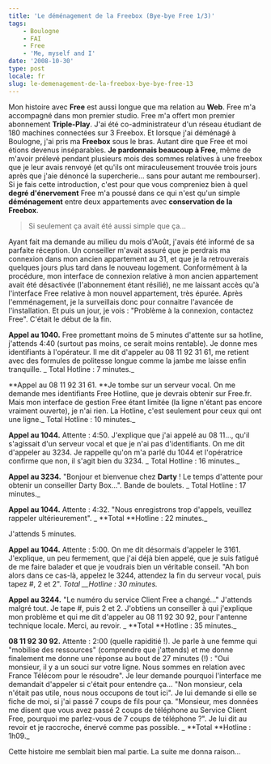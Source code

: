 ```yaml
---
title: 'Le déménagement de la Freebox (Bye-bye Free 1/3)'
tags:
    - Boulogne
    - FAI
    - Free
    - 'Me, myself and I'
date: '2008-10-30'
type: post
locale: fr
slug: le-demenagement-de-la-freebox-bye-bye-free-13
---
```


Mon histoire avec **Free** est aussi longue que ma relation au **Web**. Free m'a accompagné dans mon premier studio. Free m'a offert mon premier abonnement **Triple-Play**. J'ai été co-administrateur d'un réseau étudiant de 180 machines connectées sur 3 Freebox. Et lorsque j'ai déménagé à Boulogne, j'ai pris ma **Freebox** sous le bras. Autant dire que Free et moi étions devenus inséparables. **Je pardonnais beaucoup à Free**, même de m'avoir prélevé pendant plusieurs mois des sommes relatives à une freebox que je leur avais renvoyé (et qu'ils ont miraculeusement trouvée trois jours après que j'aie dénoncé la supercherie… sans pour autant me rembourser). Si je fais cette introduction, c'est pour que vous compreniez bien à quel **degré d'énervement** Free m'a poussé dans ce qui n'est qu'un simple **déménagement** entre deux appartements avec **conservation de la Freebox**.

> Si seulement ça avait été aussi simple que ça…

Ayant fait ma demande au milieu du mois d'Août, j'avais été informé de sa parfaite réception. Un conseiller m'avait assuré que je perdrais ma connexion dans mon ancien appartement au 31, et que je la retrouverais quelques jours plus tard dans le nouveau logement. Conformément à la procédure, mon interface de connexion relative à mon ancien appartement avait été désactivée (l'abonnement étant résilié), ne me laissant accès qu'à l'interface Free relative à mon nouvel appartement, très épurée. Après l'emménagement, je la surveillais donc pour connaitre l'avancée de l'installation. Et puis un jour, je vois&nbsp;: "Problème à la connexion, contactez Free". C'était le début de la fin.

**Appel au 1040.** Free promettant moins de 5 minutes d'attente sur sa hotline, j'attends 4:40 (surtout pas moins, ce serait moins rentable). Je donne mes identifiants à l'opérateur. Il me dit d'appeler au 08 11 92 31 61, me retient avec des formules de politesse longue comme la jambe me laisse enfin tranquille. _
Total Hotline&nbsp;: 7 minutes._

**Appel au 08 11 92 31 61\. **Je tombe sur un serveur vocal. On me demande mes identifiants Free Hotline, que je devrais obtenir sur Free.fr. Mais mon interface de gestion Free étant limitée (la ligne n'étant pas encore vraiment ouverte), je n'ai rien. La Hotline, c'est seulement pour ceux qui ont une ligne._
Total Hotline&nbsp;: 10 minutes._

**Appel au 1044.** Attente&nbsp;: 4:50\. J'explique que j'ai appelé au 08 11…, qu'il s'agissait d'un serveur vocal et que je n'ai pas d'identifiants. On me dit d'appeler au 3234\. Je rappelle qu'on m'a parlé du 1044 et l'opératrice confirme que non, il s'agit bien du 3234\. _
Total Hotline&nbsp;: 16 minutes._

**Appel au 3234.** "Bonjour et bienvenue chez **Darty** ! Le temps d'attente pour obtenir un conseiller Darty Box…". Bande de boulets. _
Total Hotline&nbsp;: 17 minutes._

**Appel au 1044.** Attente&nbsp;: 4:32\. "Nous enregistrons trop d'appels, veuillez rappeler ultérieurement". _
**Total **Hotline&nbsp;: 22 minutes._

J'attends 5 minutes.

**Appel au 1044.** Attente&nbsp;: 5:00\. On me dit désormais d'appeler le 3161\. J'explique, un peu fermement, que j'ai déjà bien appelé, que je suis fatigué de me faire balader et que je voudrais bien un véritable conseil. "Ah bon alors dans ce cas-là, appelez le 3244, attendez la fin du serveur vocal, puis tapez #, 2 et 2".
_Total \_\_Hotline&nbsp;: 30 minutes._

**Appel au 3244.** "Le numéro du service Client Free a changé…" J'attends malgré tout. Je tape #, puis 2 et 2\. J'obtiens un conseiller à qui j'explique mon problème et qui me dit d'appeler au 08 11 92 30 92, pour l'antenne technique locale. Merci, au revoir. _
**Total **Hotline&nbsp;: 35 minutes._

**08 11 92 30 92.** Attente&nbsp;: 2:00 (quelle rapiditié&nbsp;!). Je parle à une femme qui "mobilise des ressources" (comprendre que j'attends) et me donne finalement me donne une réponse au bout de 27 minutes (!)&nbsp;: "Oui monsieur, il y a un souci sur votre ligne. Nous sommes en relation avec France Télécom pour le résoudre". Je leur demande pourquoi l'interface me demandait d'appeler si c'était pour entendre ça… "Non monsieur, cela n'était pas utile, nous nous occupons de tout ici". Je lui demande si elle se fiche de moi, si j'ai passé 7 coups de fils pour ça. "Monsieur, mes données me disent que vous avez passé 2 coups de téléphone au Service Client Free, pourquoi me parlez-vous de 7 coups de téléphone&nbsp;?". Je lui dit au revoir et je raccroche, énervé comme pas possible. _
**Total **Hotline&nbsp;: 1h09._

Cette histoire me semblait bien mal partie. La suite me donna raison…
